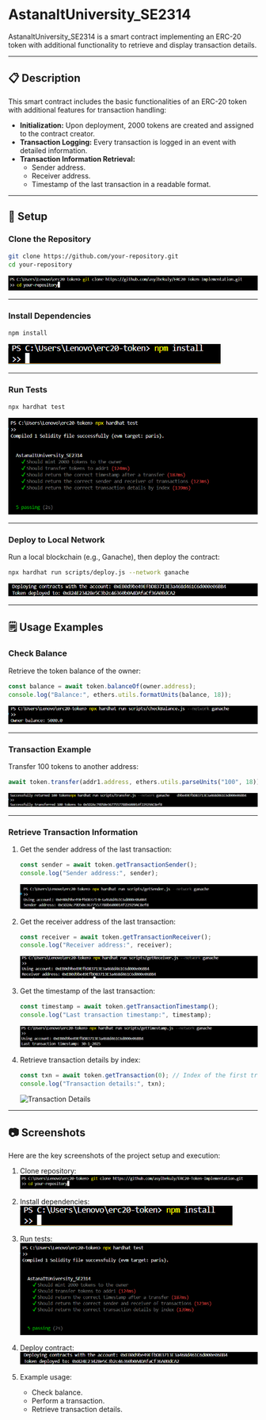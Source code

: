 # AstanaItUniversity_SE2314

AstanaItUniversity_SE2314 is a smart contract implementing an ERC-20 token with additional functionality to retrieve and display transaction details.

---

## 📋 Description

This smart contract includes the basic functionalities of an ERC-20 token with additional features for transaction handling:
- **Initialization:** Upon deployment, 2000 tokens are created and assigned to the contract creator.
- **Transaction Logging:** Every transaction is logged in an event with detailed information.
- **Transaction Information Retrieval:**
  - Sender address.
  - Receiver address.
  - Timestamp of the last transaction in a readable format.

---

## 🔧 Setup

### Clone the Repository

```bash
git clone https://github.com/your-repository.git
cd your-repository
```

![Clone Repository](./screenshots/clone_repository.png)

---

### Install Dependencies

```bash
npm install
```

![Install Dependencies](./screenshots/install_dependencies.png)

---

### Run Tests

```bash
npx hardhat test
```

![Run Tests](./screenshots/run_tests.png)

---

### Deploy to Local Network

Run a local blockchain (e.g., Ganache), then deploy the contract:

```bash
npx hardhat run scripts/deploy.js --network ganache
```

![Deploy Contract](./screenshots/deploy_contract.png)

---

## 🗒 Usage Examples

### Check Balance

Retrieve the token balance of the owner:

```javascript
const balance = await token.balanceOf(owner.address);
console.log("Balance:", ethers.utils.formatUnits(balance, 18));
```

![Check Balance](./screenshots/check_balance.png)

---

### Transaction Example

Transfer 100 tokens to another address:

```javascript
await token.transfer(addr1.address, ethers.utils.parseUnits("100", 18));
```

![Transaction Example](./screenshots/transaction_example.png)

---

### Retrieve Transaction Information

1. Get the sender address of the last transaction:

   ```javascript
   const sender = await token.getTransactionSender();
   console.log("Sender address:", sender);
   ```

   ![Get Sender](./screenshots/get_sender.png)

2. Get the receiver address of the last transaction:

   ```javascript
   const receiver = await token.getTransactionReceiver();
   console.log("Receiver address:", receiver);
   ```

   ![Get Receiver](./screenshots/get_receiver.png)

3. Get the timestamp of the last transaction:

   ```javascript
   const timestamp = await token.getTransactionTimestamp();
   console.log("Last transaction timestamp:", timestamp);
   ```

   ![Get Timestamp](./screenshots/get_timestamp.png)

4. Retrieve transaction details by index:

   ```javascript
   const txn = await token.getTransaction(0); // Index of the first transaction
   console.log("Transaction details:", txn);
   ```

   ![Transaction Details](./screenshots/transaction_details.png)

---

## 📷 Screenshots

Here are the key screenshots of the project setup and execution:

1. Clone repository:
   ![Clone Repository](./screenshots/clone_repository.png)

2. Install dependencies:
   ![Install Dependencies](./screenshots/install_dependencies.png)

3. Run tests:
   ![Run Tests](./screenshots/run_tests.png)

4. Deploy contract:
   ![Deploy Contract](./screenshots/deploy_contract.png)

5. Example usage:
   - Check balance.
   - Perform a transaction.
   - Retrieve transaction details.

